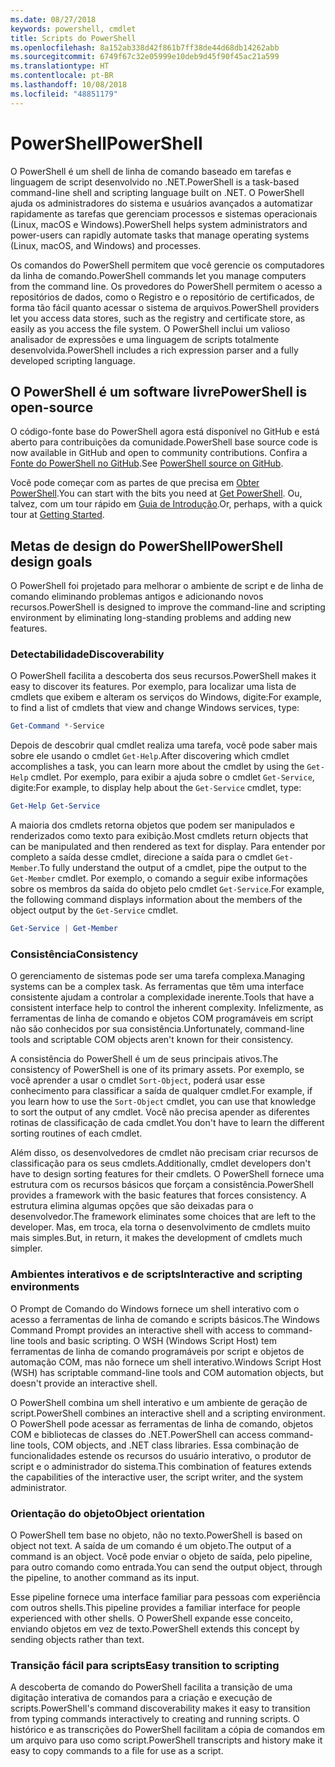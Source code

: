 ```yaml
---
ms.date: 08/27/2018
keywords: powershell, cmdlet
title: Scripts do PowerShell
ms.openlocfilehash: 8a152ab338d42f861b7ff38de44d68db14262abb
ms.sourcegitcommit: 6749f67c32e05999e10deb9d45f90f45ac21a599
ms.translationtype: HT
ms.contentlocale: pt-BR
ms.lasthandoff: 10/08/2018
ms.locfileid: "48851179"
---
```

# <a name="powershell"></a><span data-ttu-id="2e68f-103">PowerShell</span><span class="sxs-lookup"><span data-stu-id="2e68f-103">PowerShell</span></span>

<span data-ttu-id="2e68f-104">O PowerShell é um shell de linha de comando baseado em tarefas e linguagem de script desenvolvido no .NET.</span><span class="sxs-lookup"><span data-stu-id="2e68f-104">PowerShell is a task-based command-line shell and scripting language built on .NET.</span></span>
<span data-ttu-id="2e68f-105">O PowerShell ajuda os administradores do sistema e usuários avançados a automatizar rapidamente as tarefas que gerenciam processos e sistemas operacionais (Linux, macOS e Windows).</span><span class="sxs-lookup"><span data-stu-id="2e68f-105">PowerShell helps system administrators and power-users can rapidly automate tasks that manage operating systems (Linux, macOS, and Windows) and processes.</span></span>

<span data-ttu-id="2e68f-106">Os comandos do PowerShell permitem que você gerencie os computadores da linha de comando.</span><span class="sxs-lookup"><span data-stu-id="2e68f-106">PowerShell commands let you manage computers from the command line.</span></span> <span data-ttu-id="2e68f-107">Os provedores do PowerShell permitem o acesso a repositórios de dados, como o Registro e o repositório de certificados, de forma tão fácil quanto acessar o sistema de arquivos.</span><span class="sxs-lookup"><span data-stu-id="2e68f-107">PowerShell providers let you access data stores, such as the registry and certificate store, as easily as you access the file system.</span></span> <span data-ttu-id="2e68f-108">O PowerShell inclui um valioso analisador de expressões e uma linguagem de scripts totalmente desenvolvida.</span><span class="sxs-lookup"><span data-stu-id="2e68f-108">PowerShell includes a rich expression parser and a fully developed scripting language.</span></span>

## <a name="powershell-is-open-source"></a><span data-ttu-id="2e68f-109">O PowerShell é um software livre</span><span class="sxs-lookup"><span data-stu-id="2e68f-109">PowerShell is open-source</span></span>

<span data-ttu-id="2e68f-110">O código-fonte base do PowerShell agora está disponível no GitHub e está aberto para contribuições da comunidade.</span><span class="sxs-lookup"><span data-stu-id="2e68f-110">PowerShell base source code is now available in GitHub and open to community contributions.</span></span>
<span data-ttu-id="2e68f-111">Confira a [Fonte do PowerShell no GitHub](https://github.com/powershell/powershell).</span><span class="sxs-lookup"><span data-stu-id="2e68f-111">See [PowerShell source on GitHub](https://github.com/powershell/powershell).</span></span>

<span data-ttu-id="2e68f-112">Você pode começar com as partes de que precisa em [Obter PowerShell](https://github.com/PowerShell/PowerShell#get-powershell).</span><span class="sxs-lookup"><span data-stu-id="2e68f-112">You can start with the bits you need at [Get PowerShell](https://github.com/PowerShell/PowerShell#get-powershell).</span></span>
<span data-ttu-id="2e68f-113">Ou, talvez, com um tour rápido em [Guia de Introdução](https://github.com/PowerShell/PowerShell/blob/master/docs/learning-powershell).</span><span class="sxs-lookup"><span data-stu-id="2e68f-113">Or, perhaps, with a quick tour at [Getting Started](https://github.com/PowerShell/PowerShell/blob/master/docs/learning-powershell).</span></span>

## <a name="powershell-design-goals"></a><span data-ttu-id="2e68f-114">Metas de design do PowerShell</span><span class="sxs-lookup"><span data-stu-id="2e68f-114">PowerShell design goals</span></span>

<span data-ttu-id="2e68f-115">O PowerShell foi projetado para melhorar o ambiente de script e de linha de comando eliminando problemas antigos e adicionando novos recursos.</span><span class="sxs-lookup"><span data-stu-id="2e68f-115">PowerShell is designed to improve the command-line and scripting environment by eliminating long-standing problems and adding new features.</span></span>

### <a name="discoverability"></a><span data-ttu-id="2e68f-116">Detectabilidade</span><span class="sxs-lookup"><span data-stu-id="2e68f-116">Discoverability</span></span>

<span data-ttu-id="2e68f-117">O PowerShell facilita a descoberta dos seus recursos.</span><span class="sxs-lookup"><span data-stu-id="2e68f-117">PowerShell makes it easy to discover its features.</span></span> <span data-ttu-id="2e68f-118">Por exemplo, para localizar uma lista de cmdlets que exibem e alteram os serviços do Windows, digite:</span><span class="sxs-lookup"><span data-stu-id="2e68f-118">For example, to find a list of cmdlets that view and change Windows services, type:</span></span>

```powershell
Get-Command *-Service
```

<span data-ttu-id="2e68f-119">Depois de descobrir qual cmdlet realiza uma tarefa, você pode saber mais sobre ele usando o cmdlet `Get-Help`.</span><span class="sxs-lookup"><span data-stu-id="2e68f-119">After discovering which cmdlet accomplishes a task, you can learn more about the cmdlet by using the `Get-Help` cmdlet.</span></span> <span data-ttu-id="2e68f-120">Por exemplo, para exibir a ajuda sobre o cmdlet `Get-Service`, digite:</span><span class="sxs-lookup"><span data-stu-id="2e68f-120">For example, to display help about the `Get-Service` cmdlet, type:</span></span>

```powershell
Get-Help Get-Service
```

<span data-ttu-id="2e68f-121">A maioria dos cmdlets retorna objetos que podem ser manipulados e renderizados como texto para exibição.</span><span class="sxs-lookup"><span data-stu-id="2e68f-121">Most cmdlets return objects that can be manipulated and then rendered as text for display.</span></span> <span data-ttu-id="2e68f-122">Para entender por completo a saída desse cmdlet, direcione a saída para o cmdlet `Get-Member`.</span><span class="sxs-lookup"><span data-stu-id="2e68f-122">To fully understand the output of a cmdlet, pipe the output to the `Get-Member` cmdlet.</span></span> <span data-ttu-id="2e68f-123">Por exemplo, o comando a seguir exibe informações sobre os membros da saída do objeto pelo cmdlet `Get-Service`.</span><span class="sxs-lookup"><span data-stu-id="2e68f-123">For example, the following command displays information about the members of the object output by the `Get-Service` cmdlet.</span></span>

```powershell
Get-Service | Get-Member
```

### <a name="consistency"></a><span data-ttu-id="2e68f-124">Consistência</span><span class="sxs-lookup"><span data-stu-id="2e68f-124">Consistency</span></span>

<span data-ttu-id="2e68f-125">O gerenciamento de sistemas pode ser uma tarefa complexa.</span><span class="sxs-lookup"><span data-stu-id="2e68f-125">Managing systems can be a complex task.</span></span> <span data-ttu-id="2e68f-126">As ferramentas que têm uma interface consistente ajudam a controlar a complexidade inerente.</span><span class="sxs-lookup"><span data-stu-id="2e68f-126">Tools that have a consistent interface help to control the inherent complexity.</span></span> <span data-ttu-id="2e68f-127">Infelizmente, as ferramentas de linha de comando e objetos COM programáveis em script não são conhecidos por sua consistência.</span><span class="sxs-lookup"><span data-stu-id="2e68f-127">Unfortunately, command-line tools and scriptable COM objects aren't known for their consistency.</span></span>

<span data-ttu-id="2e68f-128">A consistência do PowerShell é um de seus principais ativos.</span><span class="sxs-lookup"><span data-stu-id="2e68f-128">The consistency of PowerShell is one of its primary assets.</span></span> <span data-ttu-id="2e68f-129">Por exemplo, se você aprender a usar o cmdlet `Sort-Object`, poderá usar esse conhecimento para classificar a saída de qualquer cmdlet.</span><span class="sxs-lookup"><span data-stu-id="2e68f-129">For example, if you learn how to use the `Sort-Object` cmdlet, you can use that knowledge to sort the output of any cmdlet.</span></span> <span data-ttu-id="2e68f-130">Você não precisa apender as diferentes rotinas de classificação de cada cmdlet.</span><span class="sxs-lookup"><span data-stu-id="2e68f-130">You don't have to learn the different sorting routines of each cmdlet.</span></span>

<span data-ttu-id="2e68f-131">Além disso, os desenvolvedores de cmdlet não precisam criar recursos de classificação para os seus cmdlets.</span><span class="sxs-lookup"><span data-stu-id="2e68f-131">Additionally, cmdlet developers don't have to design sorting features for their cmdlets.</span></span> <span data-ttu-id="2e68f-132">O PowerShell fornece uma estrutura com os recursos básicos que forçam a consistência.</span><span class="sxs-lookup"><span data-stu-id="2e68f-132">PowerShell provides a framework with the basic features that forces consistency.</span></span> <span data-ttu-id="2e68f-133">A estrutura elimina algumas opções que são deixadas para o desenvolvedor.</span><span class="sxs-lookup"><span data-stu-id="2e68f-133">The framework eliminates some choices that are left to the developer.</span></span> <span data-ttu-id="2e68f-134">Mas, em troca, ela torna o desenvolvimento de cmdlets muito mais simples.</span><span class="sxs-lookup"><span data-stu-id="2e68f-134">But, in return, it makes the development of cmdlets much simpler.</span></span>

### <a name="interactive-and-scripting-environments"></a><span data-ttu-id="2e68f-135">Ambientes interativos e de scripts</span><span class="sxs-lookup"><span data-stu-id="2e68f-135">Interactive and scripting environments</span></span>

<span data-ttu-id="2e68f-136">O Prompt de Comando do Windows fornece um shell interativo com o acesso a ferramentas de linha de comando e scripts básicos.</span><span class="sxs-lookup"><span data-stu-id="2e68f-136">The Windows Command Prompt provides an interactive shell with access to command-line tools and basic scripting.</span></span> <span data-ttu-id="2e68f-137">O WSH (Windows Script Host) tem ferramentas de linha de comando programáveis por script e objetos de automação COM, mas não fornece um shell interativo.</span><span class="sxs-lookup"><span data-stu-id="2e68f-137">Windows Script Host (WSH) has scriptable command-line tools and COM automation objects, but doesn't provide an interactive shell.</span></span>

<span data-ttu-id="2e68f-138">O PowerShell combina um shell interativo e um ambiente de geração de script.</span><span class="sxs-lookup"><span data-stu-id="2e68f-138">PowerShell combines an interactive shell and a scripting environment.</span></span> <span data-ttu-id="2e68f-139">O PowerShell pode acessar as ferramentas de linha de comando, objetos COM e bibliotecas de classes do .NET.</span><span class="sxs-lookup"><span data-stu-id="2e68f-139">PowerShell can access command-line tools, COM objects, and .NET class libraries.</span></span> <span data-ttu-id="2e68f-140">Essa combinação de funcionalidades estende os recursos do usuário interativo, o produtor de script e o administrador do sistema.</span><span class="sxs-lookup"><span data-stu-id="2e68f-140">This combination of features extends the capabilities of the interactive user, the script writer, and the system administrator.</span></span>

### <a name="object-orientation"></a><span data-ttu-id="2e68f-141">Orientação do objeto</span><span class="sxs-lookup"><span data-stu-id="2e68f-141">Object orientation</span></span>

<span data-ttu-id="2e68f-142">O PowerShell tem base no objeto, não no texto.</span><span class="sxs-lookup"><span data-stu-id="2e68f-142">PowerShell is based on object not text.</span></span> <span data-ttu-id="2e68f-143">A saída de um comando é um objeto.</span><span class="sxs-lookup"><span data-stu-id="2e68f-143">The output of a command is an object.</span></span> <span data-ttu-id="2e68f-144">Você pode enviar o objeto de saída, pelo pipeline, para outro comando como entrada.</span><span class="sxs-lookup"><span data-stu-id="2e68f-144">You can send the output object, through the pipeline, to another command as its input.</span></span>

<span data-ttu-id="2e68f-145">Esse pipeline fornece uma interface familiar para pessoas com experiência com outros shells.</span><span class="sxs-lookup"><span data-stu-id="2e68f-145">This pipeline provides a familiar interface for people experienced with other shells.</span></span> <span data-ttu-id="2e68f-146">O PowerShell expande esse conceito, enviando objetos em vez de texto.</span><span class="sxs-lookup"><span data-stu-id="2e68f-146">PowerShell extends this concept by sending objects rather than text.</span></span>

### <a name="easy-transition-to-scripting"></a><span data-ttu-id="2e68f-147">Transição fácil para scripts</span><span class="sxs-lookup"><span data-stu-id="2e68f-147">Easy transition to scripting</span></span>

<span data-ttu-id="2e68f-148">A descoberta de comando do PowerShell facilita a transição de uma digitação interativa de comandos para a criação e execução de scripts.</span><span class="sxs-lookup"><span data-stu-id="2e68f-148">PowerShell's command discoverability makes it easy to transition from typing commands interactively to creating and running scripts.</span></span> <span data-ttu-id="2e68f-149">O histórico e as transcrições do PowerShell facilitam a cópia de comandos em um arquivo para uso como script.</span><span class="sxs-lookup"><span data-stu-id="2e68f-149">PowerShell transcripts and history make it easy to copy commands to a file for use as a script.</span></span>

